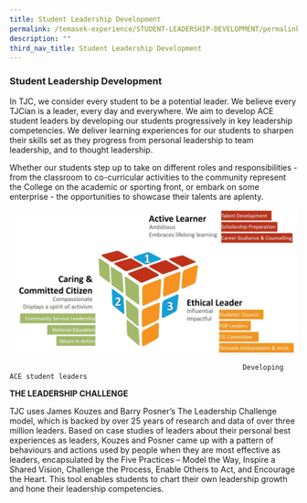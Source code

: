 ```yaml
---
title: Student Leadership Development
permalink: /temasek-experience/STUDENT-LEADERSHIP-DEVELOPMENT/permalink/
description: ""
third_nav_title: Student Leadership Development
---
```

### Student Leadership Development

<p>In TJC, we consider every student to be a potential leader. We believe every TJCian is a leader, every day and everywhere. We aim to develop ACE student leaders by developing our students progressively in key leadership competencies. We deliver learning experiences for our students to sharpen their skills set as they progress from personal leadership to team leadership, and to thought leadership.</p>

<p>Whether our students step up to take on different roles and responsibilities - from the classroom to co-curricular activities to the community represent the College on the academic or sporting front, or embark on some enterprise - the opportunities to showcase their talents are aplenty.</p>

![](/images/Temasek%20Experience/Developing%20the%20ACE%20Student%20Leader.jpeg)

                                                             Developing ACE student leaders


**THE LEADERSHIP CHALLENGE**

<p>TJC uses James Kouzes and Barry Posner’s The Leadership Challenge model, which is backed by over 25 years of research and data of over three million leaders. Based on case studies of leaders about their personal best experiences as leaders, Kouzes and Posner came up with a pattern of behaviours and actions used by people when they are most effective as leaders, encapsulated by the Five Practices – Model the Way, Inspire a Shared Vision, Challenge the Process, Enable Others to Act, and Encourage the Heart. This tool enables students to chart their own leadership growth and hone their leadership competencies.</p>

